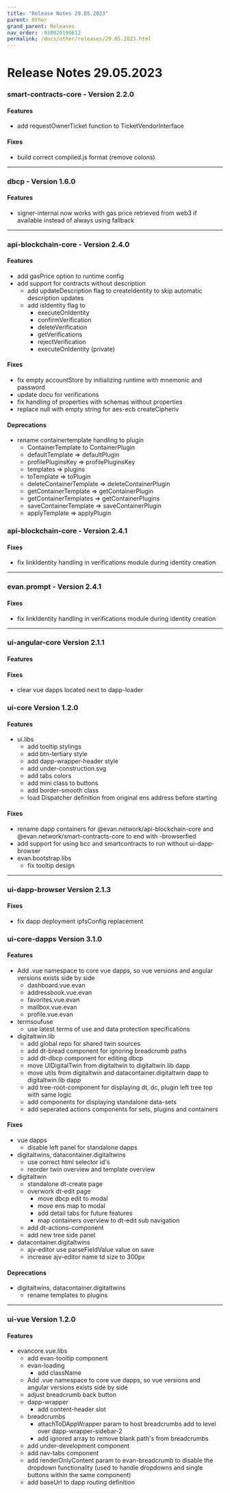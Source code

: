 ```yaml
---
title: "Release Notes 29.05.2023"
parent: Other
grand_parent: Releases
nav_order: -930020190612
permalink: /docs/other/releases/29.05.2023.html
---
```


# Release Notes 29.05.2023

### smart-contracts-core - Version 2.2.0
#### Features
- add requestOwnerTicket function to TicketVendorInterface 

#### Fixes
- build correct compiled.js format (remove colons) 

-------------

### dbcp - Version 1.6.0
#### Features
- signer-internal now works with gas price retrieved from web3 if available instead of always using fallback 

-------------

### api-blockchain-core - Version 2.4.0
#### Features
- add gasPrice option to runtime config 
- add support for contracts without description 
  - add updateDescription flag to createIdentity to skip automatic description updates 
  - add isIdentity flag to 
    - executeOnIdentity 
    - confirmVerification 
    - deleteVerification 
    - getVerifications 
    - rejectVerification 
    - executeOnIdentity (private) 

#### Fixes
- fix empty accountStore by initializing runtime with mnemonic and password 
- update docu for verifications 
- fix handling of properties with schemas without properties 
- replace null with empty string for aes-ecb createCipheriv 

#### Deprecations
- rename containertemplate handling to plugin 
  - ContainerTemplate to ContainerPlugin 
  - defaultTemplate => defaultPlugin 
  - profilePluginsKey => profilePluginsKey 
  - templates => plugins 
  - toTemplate => toPlugin 
  - deleteContainerTemplate => deleteContainerPlugin 
  - getContainerTemplate => getContainerPlugin 
  - getContainerTemplates => getContainerPlugins 
  - saveContainerTemplate => saveContainerPlugin 
  - applyTemplate => applyPlugin 

### api-blockchain-core - Version 2.4.1
#### Fixes
- fix linkIdentity handling in verifications module during identity creation 

-------------

### evan.prompt - Version 2.4.1
#### Fixes
- fix linkIdentity handling in verifications module during identity creation 
 
-------------

### ui-angular-core Version 2.1.1
#### Features
#### Fixes
- clear vue dapps located next to dapp-loader 

### ui-core Version 1.2.0
#### Features
- ui.libs 
  - add tooltip stylings 
  - add btn-tertiary style 
  - add dapp-wrapper-header style 
  - add under-construction.svg 
  - add tabs colors 
  - add mini class to buttons 
  - add border-smooth class 
  - load Dispatcher definition from original ens address before starting 

#### Fixes
- rename dapp containers for @evan.network/api-blockchain-core and @evan.network/smart-contracts-core to end with -browserfied 
- add support for using bcc and smartcontracts to run without ui-dapp-browser 
- evan.bootstrap.libs 
  - fix tooltip design

-------------

### ui-dapp-browser Version 2.1.3
#### Fixes
- fix dapp deployment ipfsConfig replacement 

### ui-core-dapps Version 3.1.0
#### Features
- Add .vue namespace to core vue dapps, so vue versions and angular versions exists side by side 
  - dashboard.vue.evan 
  - addressbook.vue.evan 
  - favorites.vue.evan 
  - mailbox.vue.evan 
  - profile.vue.evan 
- termsoufuse 
  - use latest terms of use and data protection specifications 
- digitaltwin.lib 
  - add global repo for shared twin sources 
  - add dt-bread component for ignoring breadcrumb paths 
  - add dt-dbcp component for editing dbcp 
  - move UIDigitalTwin from digitaltwin to digitaltwin.lib dapp 
  - move utils from digitaltwin and datacontainer.digitaltwin dapp to digitaltwin.lib dapp 
  - add tree-root-component for displaying dt, dc, plugin left tree top with same logic 
  - add components for displaying standalone data-sets 
  - add seperated actions components for sets, plugins and containers 

#### Fixes
- vue dapps 
  - disable left panel for standalone dapps 
- digitaltwins, datacontainer.digitaltwins 
  - use correct html selector id's 
  - reorder twin overview and template overview 
- digitaltwin 
  - standalone dt-create page 
  - overwork dt-edit page 
    - move dbcp edit to modal 
    - move ens map to modal 
    - add detail tabs for future features 
    - map containers overview to dt-edit sub navigation 
  - add dt-actions-component 
  - add new tree side panel 
- datacontainer.digitaltwins 
  - ajv-editor use parseFieldValue value on save 
  - increase ajv-editor name td size to 300px 

#### Deprecations
- digitaltwins, datacontainer.digitaltwins 
    - rename templates to plugins 

-------------

### ui-vue Version 1.2.0
#### Features
- evancore.vue.libs 
  - add evan-tooltip component 
  - evan-loading 
    - add className 
  - Add .vue namespace to core vue dapps, so vue versions and angular versions exists side by side 
  - adjust breadcrumb back button 
  - dapp-wrapper 
    - add content-header slot 
  - breadcrumbs 
    - attachToDAppWrapper param to host breadcrumbs add to level over dapp-wrapper-sidebar-2 
    - add ignored array to remove blank path's from breadcrumbs 
  - add under-development component 
  - add nav-tabs component 
  - add renderOnlyContent param to evan-breadcrumb to disable the dropdown functionality (used to handle dropdowns and single buttons within the same component) 
  - add baseUrl to dapp routing definition